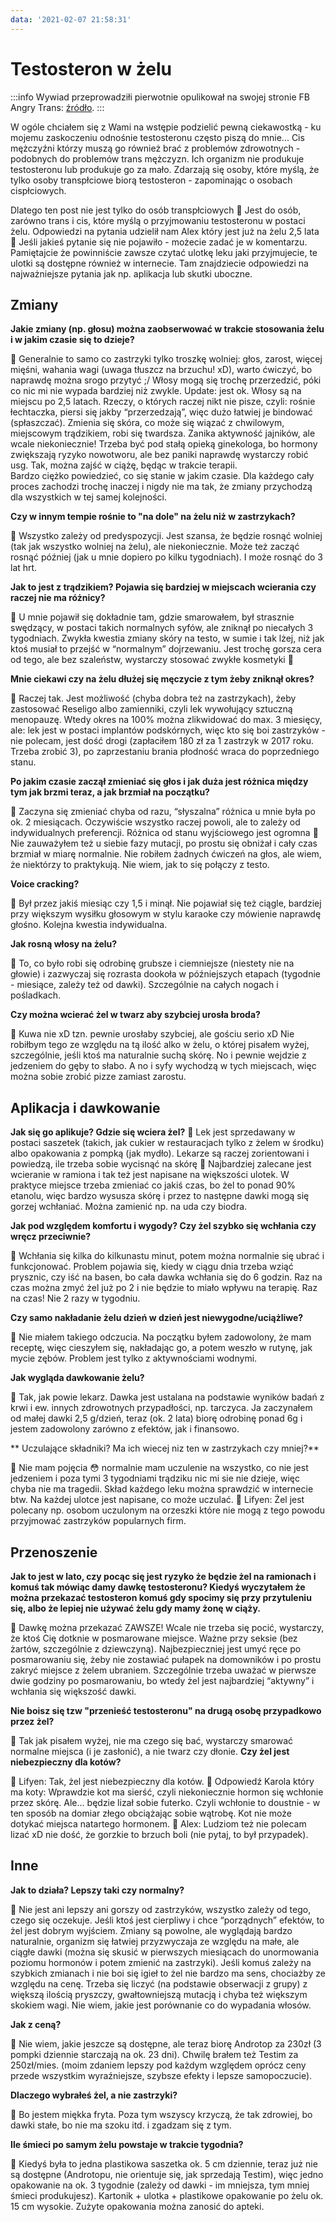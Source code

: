```yaml
---
data: '2021-02-07 21:58:31'
---
```

# Testosteron w żelu

:::info
Wywiad przeprowadziłi pierwotnie opulikował na swojej stronie FB Angry Trans: [źródło](https://www.facebook.com/AngryTrans/posts/846885065817264).
:::

W ogóle chciałem się z Wami na wstępie podzielić pewną ciekawostką - ku mojemu zaskoczeniu odnośnie testosteronu często piszą do mnie... Cis mężczyźni którzy muszą go również brać z problemów zdrowotnych - podobnych do problemów trans mężczyzn. Ich organizm nie produkuje testosteronu lub produkuje go za mało. Zdarzają się osoby, które myślą, że tylko osoby transpłciowe biorą testosteron - zapominając o osobach cispłciowych.

Dlatego ten post nie jest tylko do osób transpłciowych 🙂 Jest do osób, zarówno trans i cis, które myślą o przyjmowaniu testosteronu w postaci żelu. Odpowiedzi na pytania udzielił nam Alex który jest już na żelu 2,5 lata 🙂
Jeśli jakieś pytanie się nie pojawiło - możecie zadać je w komentarzu.
Pamiętajcie że powinniście zawsze czytać ulotkę leku jaki przyjmujecie, te ulotki są dostępne również w internecie. Tam znajdziecie odpowiedzi na najważniejsze pytania jak np. aplikacja lub skutki uboczne.

## Zmiany

**Jakie zmiany (np. głosu) można zaobserwować w trakcie stosowania żelu i w jakim czasie się to dzieje?**

💬 Generalnie to samo co zastrzyki tylko troszkę wolniej: głos, zarost, więcej mięśni, wahania wagi (uwaga tłuszcz na brzuchu! xD), warto ćwiczyć, bo naprawdę można srogo przytyć ;/ Włosy mogą się trochę przerzedzić, póki co nic mi nie wypada bardziej niż zwykle.
Update: jest ok. Włosy są na miejscu po 2,5 latach.
Rzeczy, o których raczej nikt nie pisze, czyli: rośnie łechtaczka, piersi się jakby “przerzedzają”, więc dużo łatwiej je bindować (spłaszczać). Zmienia się skóra, co może się wiązać z chwilowym, miejscowym trądzikiem, robi się twardsza. Zanika aktywność jajników, ale wcale niekoniecznie! Trzeba być pod stałą opieką ginekologa, bo hormony zwiększają ryzyko nowotworu, ale bez paniki naprawdę wystarczy robić usg.
Tak, można zajść w ciążę, będąc w trakcie terapii.  
Bardzo ciężko powiedzieć, co się stanie w jakim czasie. Dla każdego cały proces zachodzi trochę inaczej i nigdy nie ma tak, że zmiany przychodzą dla wszystkich w tej samej kolejności.

**Czy w innym tempie rośnie to "na dole" na żelu niż w zastrzykach?**

💬 Wszystko zależy od predyspozycji. Jest szansa, że będzie rosnąć wolniej (tak jak wszystko wolniej na żelu), ale niekoniecznie. Może też zacząć rosnąć później (jak u mnie dopiero po kilku tygodniach). I może rosnąć do 3 lat hrt.

**Jak to jest z trądzikiem? Pojawia się bardziej w miejscach wcierania czy raczej nie ma różnicy?**

💬 U mnie pojawił się dokładnie tam, gdzie smarowałem, był strasznie swędzący, w postaci takich normalnych syfów, ale zniknął po niecałych 3 tygodniach. Zwykła kwestia zmiany skóry na testo, w sumie i tak lżej, niż jak ktoś musiał to przejść w “normalnym” dojrzewaniu. Jest trochę gorsza cera od tego, ale bez szaleństw, wystarczy stosować zwykłe kosmetyki 🙂

**Mnie ciekawi czy na żelu dłużej się męczycie z tym żeby zniknął okres?**

💬 Raczej tak. Jest możliwość (chyba dobra też na zastrzykach), żeby zastosować Reseligo albo zamienniki, czyli lek wywołujący sztuczną menopauzę. Wtedy okres na 100% można zlikwidować do max. 3 miesięcy, ale:
lek jest w postaci implantów podskórnych, więc kto się boi zastrzyków - nie polecam,
jest dość drogi (zapłaciłem 180 zł za 1 zastrzyk w 2017 roku. Trzeba zrobić 3),
po zaprzestaniu brania płodność wraca do poprzedniego stanu.

**Po jakim czasie zaczął zmieniać się głos i jak duża jest różnica między tym jak brzmi teraz, a jak brzmiał na początku?**

💬 Zaczyna się zmieniać chyba od razu, “słyszalna” różnica u mnie była po ok. 2 miesiącach. Oczywiście wszystko raczej powoli, ale to zależy od indywidualnych preferencji. Różnica od stanu wyjściowego jest ogromna 🙂
Nie zauważyłem też u siebie fazy mutacji, po prostu się obniżał i cały czas brzmiał w miarę normalnie.
Nie robiłem żadnych ćwiczeń na głos, ale wiem, że niektórzy to praktykują. Nie wiem, jak to się połączy z testo.

**Voice cracking?**

💬 Był przez jakiś miesiąc czy 1,5 i minął. Nie pojawiał się też ciągle, bardziej przy większym wysiłku głosowym w stylu karaoke czy mówienie naprawdę głośno. Kolejna kwestia indywidualna.

**Jak rosną włosy na żelu?**

💬 To, co było robi się odrobinę grubsze i ciemniejsze (niestety nie na głowie) i zazwyczaj się rozrasta dookoła w późniejszych etapach (tygodnie - miesiące, zależy też od dawki). Szczególnie na całych nogach i pośladkach.

**Czy można wcierać żel w twarz aby szybciej urosła broda?**

💬 Kuwa nie xD tzn. pewnie urosłaby szybciej, ale gościu serio xD Nie robiłbym tego ze względu na tą ilość alko w żelu, o której pisałem wyżej, szczególnie, jeśli ktoś ma naturalnie suchą skórę. No i pewnie wejdzie z jedzeniem do gęby to słabo. A no i syfy wychodzą w tych miejscach, więc można sobie zrobić pizze zamiast zarostu.

## Aplikacja i dawkowanie

**Jak się go aplikuje? Gdzie się wciera żel?**
💬 Lek jest sprzedawany w postaci saszetek (takich, jak cukier w restauracjach tylko z żelem w środku) albo opakowania z pompką (jak mydło). Lekarze są raczej zorientowani i powiedzą, ile trzeba sobie wycisnąć na skórę 🙂
Najbardziej zalecane jest wcieranie w ramiona i tak też jest napisane na większości ulotek. W praktyce miejsce trzeba zmieniać co jakiś czas, bo żel to ponad 90% etanolu, więc bardzo wysusza skórę i przez to następne dawki mogą się gorzej wchłaniać. Można zamienić np. na uda czy biodra.

**Jak pod względem komfortu i wygody? Czy żel szybko się wchłania czy wręcz przeciwnie?**

 💬 Wchłania się kilka do kilkunastu minut, potem można normalnie się ubrać i funkcjonować. Problem pojawia się, kiedy w ciągu dnia trzeba wziąć prysznic, czy iść na basen, bo cała dawka wchłania się do 6 godzin. Raz na czas można zmyć żel już po 2 i nie będzie to miało wpływu na terapię. Raz na czas! Nie 2 razy w tygodniu.

**Czy samo nakładanie żelu dzień w dzień jest niewygodne/uciążliwe?**

💬 Nie miałem takiego odczucia. Na początku byłem zadowolony, że mam receptę, więc cieszyłem się, nakładając go, a potem weszło w rutynę, jak mycie zębów. Problem jest tylko z aktywnościami wodnymi.

**Jak wygląda dawkowanie żelu?**

💬 Tak, jak powie lekarz. Dawka jest ustalana na podstawie wyników badań z krwi i ew. innych zdrowotnych przypadłości, np. tarczyca.
Ja zaczynałem od małej dawki 2,5 g/dzień, teraz (ok. 2 lata) biorę odrobinę ponad 6g i jestem zadowolony zarówno z efektów, jak i finansowo.

** Uczulające składniki? Ma ich wiecej niz ten w zastrzykach czy mniej?**

💬 Nie mam pojęcia 😳 normalnie mam uczulenie na wszystko, co nie jest jedzeniem i poza tymi 3 tygodniami trądziku nic mi sie nie dzieje, więc chyba nie ma tragedii. Skład każdego leku można sprawdzić w internecie btw. Na każdej ulotce jest napisane, co może uczulać.
💬 Lifyen: Żel jest polecany np. osobom uczulonym na orzeszki które nie mogą z tego powodu przyjmować zastrzyków popularnych firm.

## Przenoszenie

**Jak to jest w lato, czy pocąc się jest ryzyko że będzie żel na ramionach i komuś tak mówiąc damy dawkę testosteronu? Kiedyś wyczytałem że można przekazać testosteron komuś gdy spocimy się przy przytuleniu się, albo że lepiej nie używać żelu gdy mamy żonę w ciąży.**

💬 Dawkę można przekazać ZAWSZE! Wcale nie trzeba się pocić, wystarczy, że ktoś Cię dotknie w posmarowane miejsce. Ważne przy seksie (bez żartów, szczególnie z dziewczyną). Najbezpieczniej jest umyć ręce po posmarowaniu się, żeby nie zostawiać pułapek na domowników i po prostu zakryć miejsce z żelem ubraniem. Szczególnie trzeba uważać w pierwsze dwie godziny po posmarowaniu, bo wtedy żel jest najbardziej “aktywny” i wchłania się większość dawki.

**Nie boisz się tzw "przenieść testosteronu" na drugą osobę przypadkowo przez żel?**

💬 Tak jak pisałem wyżej, nie ma czego się bać, wystarczy smarować normalne miejsca (i je zasłonić), a nie twarz czy dłonie.
**Czy żel jest niebezpieczny dla kotów?**

💬 Lifyen: Tak, żel jest niebezpieczny dla kotów.
💬 Odpowiedź Karola który ma koty: Wprawdzie kot ma sierść, czyli niekoniecznie hormon się wchłonie przez skórę. Ale... będzie lizał sobie futerko. Czyli wchłonie to doustnie - w ten sposób na domiar złego obciążając sobie wątrobę. Kot nie może dotykać miejsca natartego hormonem.
💬 Alex: Ludziom też nie polecam lizać xD nie dość, że gorzkie to brzuch boli (nie pytaj, to był przypadek).

## Inne

**Jak to działa? Lepszy taki czy normalny?**

💬 Nie jest ani lepszy ani gorszy od zastrzyków, wszystko zależy od tego, czego się oczekuje. Jeśli ktoś jest cierpliwy i chce “porządnych” efektów, to żel jest dobrym wyjściem. Zmiany są powolne, ale wyglądają bardzo naturalnie, organizm się łatwiej przyzwyczaja ze względu na małe, ale ciągłe dawki (można się skusić w pierwszych miesiącach do unormowania poziomu hormonów i potem zmienić na zastrzyki).
Jeśli komuś zależy na szybkich zmianach i nie boi się igieł to żel nie bardzo ma sens, chociażby ze względu na cenę. Trzeba się liczyć (na podstawie obserwacji z grupy) z większą ilością pryszczy, gwałtowniejszą mutacją i chyba też większym skokiem wagi. Nie wiem, jakie jest porównanie co do wypadania włosów.

**Jak z ceną?**

💬 Nie wiem, jakie jeszcze są dostępne, ale teraz biorę Androtop za 230zł (3 pompki dziennie starczają na ok. 23 dni). Chwilę brałem też Testim za 250zł/mies. (moim zdaniem lepszy pod każdym względem oprócz ceny przede wszystkim  wyraźniejsze, szybsze efekty i lepsze samopoczucie).

**Dlaczego wybrałeś żel, a nie zastrzyki?**

💬 Bo jestem miękka fryta. Poza tym wszyscy krzyczą, że tak zdrowiej, bo dawki stałe, bo nie ma szoku itd. i zgadzam się z tym.

**Ile śmieci po samym żelu powstaje w trakcie tygodnia?**

💬 Kiedyś była to jedna plastikowa saszetka ok. 5 cm dziennie, teraz już nie są dostępne (Androtopu, nie orientuje się, jak sprzedają Testim), więc jedno opakowanie na ok. 3 tygodnie (zależy od dawki - im mniejsza, tym mniej śmieci produkujesz). Kartonik + ulotka + plastikowe opakowanie po żelu ok. 15 cm wysokie.
Zużyte opakowania można zanosić do apteki.
